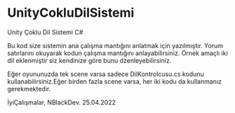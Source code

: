 # UnityCokluDilSistemi
 Unity Çoklu Dil Sistemi C#

Bu kod size sistemin ana çalışma mantığını anlatmak için yazılmıştır.
Yorum satırlarını okuyarak kodun çalışma mantığını anlayabilirsiniz.
Örnek amaçlı iki dil eklenmiştir siz kendinize göre bunu dzenleyebilirsiniz.

Eğer oyununuzda tek scene varsa sadece DilKontrolcusu.cs kodunu kullanabilirsiniz.Eğer birden fazla scene varsa, her iki kodu da kullanmanız gerekmektedir.

İyiÇalışmalar, NBlackDev.
25.04.2022

